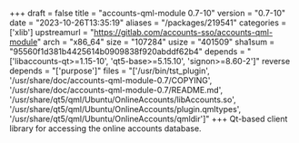 +++
draft = false
title = "accounts-qml-module 0.7-10"
version = "0.7-10"
date = "2023-10-26T13:35:19"
aliases = "/packages/219541"
categories = ['xlib']
upstreamurl = "https://gitlab.com/accounts-sso/accounts-qml-module"
arch = "x86_64"
size = "107284"
usize = "401509"
sha1sum = "95560f1d381b4425614b0909838f920abddf62b4"
depends = "['libaccounts-qt>=1.15-10', 'qt5-base>=5.15.10', 'signon>=8.60-2']"
reverse depends = "['purpose']"
files = "['/usr/bin/tst_plugin', '/usr/share/doc/accounts-qml-module-0.7/COPYING', '/usr/share/doc/accounts-qml-module-0.7/README.md', '/usr/share/qt5/qml/Ubuntu/OnlineAccounts/libAccounts.so', '/usr/share/qt5/qml/Ubuntu/OnlineAccounts/plugin.qmltypes', '/usr/share/qt5/qml/Ubuntu/OnlineAccounts/qmldir']"
+++
Qt-based client library for accessing the online accounts database.